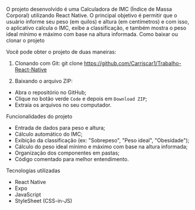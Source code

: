 O projeto desenvolvido é uma Calculadora de IMC (Índice de Massa Corporal) utilizando React Native. O principal objetivo é permitir que o usuário informe seu peso (em quilos) e altura (em centímetros)
e com isso, o aplicativo calcula o IMC, exibe a classificação, e também mostra o peso ideal mínimo e máximo com base na altura informada.
Como baixar ou clonar o projeto

Você pode obter o projeto de duas maneiras:

1. Clonando com Git:
git clone https://github.com/Carriscar1/Trabalho-React-Native


2. Baixando o arquivo ZIP:

- Abra o repositório no GitHub;
- Clique no botão verde `Code` e depois em `Download ZIP`;
- Extraia os arquivos no seu computador.

Funcionalidades do projeto

- Entrada de dados para peso e altura;
- Cálculo automático do IMC;
- Exibição da classificação (ex: "Sobrepeso", "Peso ideal", "Obesidade");
- Cálculo do peso ideal mínimo e máximo com base na altura informada;
- Organização dos componentes em pastas;
- Código comentado para melhor entendimento.

Tecnologias utilizadas

- React Native
- Expo
- JavaScript
- StyleSheet (CSS-in-JS)
